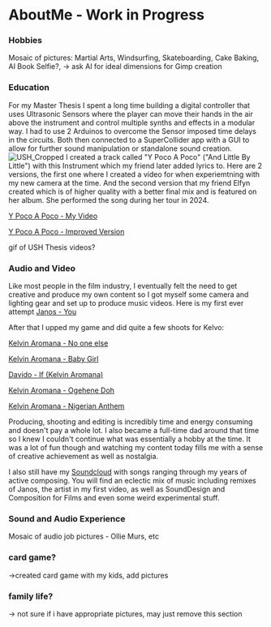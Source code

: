 # AboutMe - Work in Progress

 ### Hobbies
 Mosaic of pictures: Martial Arts, Windsurfing, Skateboarding, Cake Baking, AI Book Selfie?, 
 -> ask AI for ideal dimensions for Gimp creation

 ### Education
 For my Master Thesis I spent a long time building a digital controller that uses Ultrasonic Sensors where the player can move their hands in the air above the instrument and control multiple synths and effects in a modular way. I had to use 2 Arduinos to overcome the Sensor imposed time delays in the circuits. Both then connected to a SuperCollider app with a GUI to allow for further sound manipulation or standalone sound creation.
![USH_Cropped](https://github.com/user-attachments/assets/dfe59a69-c42f-4888-9e2b-376fc36eed84)
I created a track called "Y Poco A Poco" ("And Little By Little") with this Instrument which my friend later added lyrics to. Here are 2 versions, the first one where I created a video for when experiemtning with my new camera at the time. And the second version that my friend Elfyn created which is of higher quality with a better final mix and is featured on her album. She performed the song during her tour in 2024.

[Y Poco A Poco - My Video](https://www.youtube.com/watch?v=lOc-mtUDMb0&ab_channel=SkyBlueProductions)

[Y Poco A Poco - Improved Version](https://www.youtube.com/watch?v=MXAMKW2mtDw&ab_channel=Elfyn-Topic)

 gif of USH Thesis videos?

### Audio and Video
Like most people in the film industry, I eventually felt the need to get creative and produce my own content so I got myself some camera and lighting gear and set up to produce music videos. Here is my first ever attempt [Janos - You](https://www.youtube.com/watch?v=A9sHOheY6GU&ab_channel=Janos)

After that I upped my game and did quite a few shoots for Kelvo:

[Kelvin Aromana - No one else](https://www.youtube.com/watch?v=ojx7uw_1ZIA&ab_channel=KelvinAromana)

[Kelvin Aromana - Baby Girl](https://www.youtube.com/watch?v=rXseCvPDKAA&ab_channel=KelvinAromana)

[Davido - If (Kelvin Aromana)](https://www.youtube.com/watch?v=52m9AwQ-gtA&ab_channel=KelvinAromana)

[Kelvin Aromana - Ogehene Doh](https://www.youtube.com/watch?v=qUCWGqMJMnU&ab_channel=KelvinAromana)

[Kelvin Aromana - Nigerian Anthem](https://www.youtube.com/watch?v=IIzOdr6JOyc&ab_channel=KelvinAromana)

Producing, shooting and editing is incredibly time and energy consuming and doesn't pay a whole lot. I also became a full-time dad around that time so I knew I couldn't continue what was essentially a hobby at the time. It was a lot of fun though and watching my content today fills me with a sense of creative achievement as well as nostalgia.

I also still have my [Soundcloud](https://soundcloud.com/holgerhimmelblau) with songs ranging through my years of active composing. You will find an eclectic mix of music including remixes of Janos, the artist in my first video, as well as SoundDesign and Composition for Films and even some weird experimental stuff.

### Sound and Audio Experience
Mosaic of audio job pictures - Ollie Murs, etc

### card game?
->created card game with my kids, add pictures

### family life?
-> not sure if i have appropriate pictures, may just remove this section
